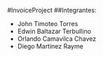 #InvoiceProject
##Integrantes:
- John Timoteo Torres
- Edwin Baltazar Terbullino
- Orlando Camavilca Chavez
- Diego Martinez Rayme
